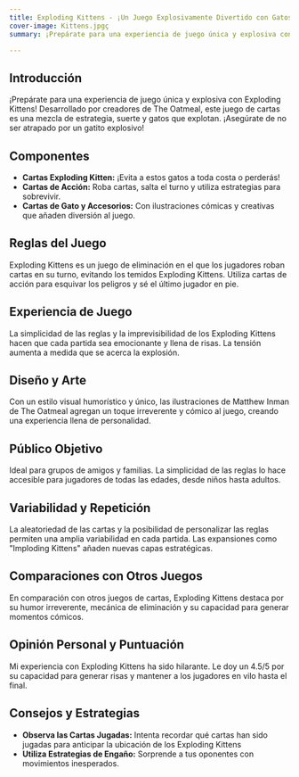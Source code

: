 ```yaml
---
title: Exploding Kittens - ¡Un Juego Explosivamente Divertido con Gatos!
cover-image: Kittens.jpgç
summary: ¡Prepárate para una experiencia de juego única y explosiva con Exploding Kittens! Desarrollado por creadores de The Oatmeal, este juego de cartas es una mezcla de estrategia, suerte y gatos que explotan. ¡Asegúrate de no ser atrapado por un gatito explosivo!

---
```


## Introducción ##


¡Prepárate para una experiencia de juego única y explosiva con Exploding Kittens! Desarrollado por creadores de The Oatmeal, este juego de cartas es una mezcla de estrategia, suerte y gatos que explotan. ¡Asegúrate de no ser atrapado por un gatito explosivo!

## Componentes ##


- <b>Cartas Exploding Kitten:</b> ¡Evita a estos gatos a toda costa o perderás!
- <b>Cartas de Acción:</b> Roba cartas, salta el turno y utiliza estrategias para sobrevivir.
- <b>Cartas de Gato y Accesorios:</b> Con ilustraciones cómicas y creativas que añaden diversión al juego.

## Reglas del Juego ##


Exploding Kittens es un juego de eliminación en el que los jugadores roban cartas en su turno, evitando los temidos Exploding Kittens. Utiliza cartas de acción para esquivar los peligros y sé el último jugador en pie.

## Experiencia de Juego ##


La simplicidad de las reglas y la imprevisibilidad de los Exploding Kittens hacen que cada partida sea emocionante y llena de risas. La tensión aumenta a medida que se acerca la explosión.

## Diseño y Arte ##


Con un estilo visual humorístico y único, las ilustraciones de Matthew Inman de The Oatmeal agregan un toque irreverente y cómico al juego, creando una experiencia llena de personalidad.

## Público Objetivo ##


Ideal para grupos de amigos y familias. La simplicidad de las reglas lo hace accesible para jugadores de todas las edades, desde niños hasta adultos.

## Variabilidad y Repetición ##


La aleatoriedad de las cartas y la posibilidad de personalizar las reglas permiten una amplia variabilidad en cada partida. Las expansiones como "Imploding Kittens" añaden nuevas capas estratégicas.

## Comparaciones con Otros Juegos ##


En comparación con otros juegos de cartas, Exploding Kittens destaca por su humor irreverente, mecánica de eliminación y su capacidad para generar momentos cómicos.

## Opinión Personal y Puntuación ##


Mi experiencia con Exploding Kittens ha sido hilarante. Le doy un 4.5/5 por su capacidad para generar risas y mantener a los jugadores en vilo hasta el final.

## Consejos y Estrategias ##


- <b>Observa las Cartas Jugadas:</b> Intenta recordar qué cartas han sido jugadas para anticipar la ubicación de los Exploding Kittens
- <b>Utiliza Estrategias de Engaño:</b> Sorprende a tus oponentes con movimientos inesperados.